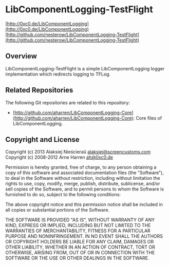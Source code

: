 

# LibComponentLogging-TestFlight

[http://0xc0.de/LibComponentLogging](http://0xc0.de/LibComponentLogging)    
[http://github.com/nesterow/LibComponentLogging-TestFlight](http://github.com/nesterow/LibComponentLogging-TestFlight)


## Overview

LibComponentLogging-TestFlight is a simple LibComponentLogging logger implementation
which redirects logging to TFLog.


## Related Repositories

The following Git repositories are related to this repository: 

* [http://github.com/aharren/LibComponentLogging-Core](http://github.com/aharren/LibComponentLogging-Core):
  Core files of LibComponentLogging.


## Copyright and License

Copyright (c) 2013 Alaksiej Nieścieraŭ <alaksiej@screencustoms.com><br />
Copyright (c) 2008-2012 Arne Harren <ah@0xc0.de>

Permission is hereby granted, free of charge, to any person obtaining a copy
of this software and associated documentation files (the "Software"), to deal
in the Software without restriction, including without limitation the rights
to use, copy, modify, merge, publish, distribute, sublicense, and/or sell
copies of the Software, and to permit persons to whom the Software is
furnished to do so, subject to the following conditions:

The above copyright notice and this permission notice shall be included in
all copies or substantial portions of the Software.

THE SOFTWARE IS PROVIDED "AS IS", WITHOUT WARRANTY OF ANY KIND, EXPRESS OR
IMPLIED, INCLUDING BUT NOT LIMITED TO THE WARRANTIES OF MERCHANTABILITY,
FITNESS FOR A PARTICULAR PURPOSE AND NONINFRINGEMENT. IN NO EVENT SHALL THE
AUTHORS OR COPYRIGHT HOLDERS BE LIABLE FOR ANY CLAIM, DAMAGES OR OTHER
LIABILITY, WHETHER IN AN ACTION OF CONTRACT, TORT OR OTHERWISE, ARISING FROM,
OUT OF OR IN CONNECTION WITH THE SOFTWARE OR THE USE OR OTHER DEALINGS IN
THE SOFTWARE.

